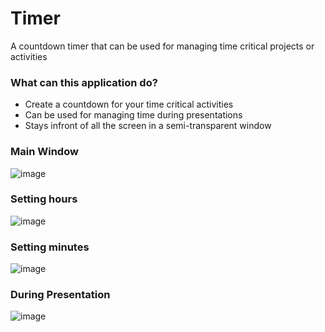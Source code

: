 # Timer

A countdown timer that can be used for managing time critical projects or activities

### What can this application do?
- Create a countdown for your time critical activities
- Can be used for managing time during presentations 
- Stays infront of all the screen in a semi-transparent window

### Main Window

![image](https://user-images.githubusercontent.com/60011463/124728317-1f80f700-df2d-11eb-9e4f-755d7c11d5c9.png)

### Setting hours

![image](https://user-images.githubusercontent.com/60011463/124728973-ac2bb500-df2d-11eb-978c-e9d87e9c24f0.png)

### Setting minutes

![image](https://user-images.githubusercontent.com/60011463/124729231-e301cb00-df2d-11eb-87f8-966ba91a3e1d.png)

### During Presentation

![image](https://user-images.githubusercontent.com/60011463/124734675-febba000-df32-11eb-8716-5687929c6dd9.png)



